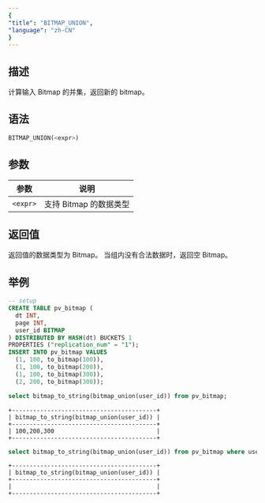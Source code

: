 ```yaml
---
{
"title": "BITMAP_UNION",
"language": "zh-CN"
}
---
```


## 描述

计算输入 Bitmap 的并集，返回新的 bitmap。

## 语法

```sql
BITMAP_UNION(<expr>)
```

## 参数

| 参数 | 说明 |
| -- | -- |
| `<expr>` | 支持 Bitmap 的数据类型 |

## 返回值

返回值的数据类型为 Bitmap。
当组内没有合法数据时，返回空 Bitmap。

## 举例

```sql
-- setup
CREATE TABLE pv_bitmap (
  dt INT,
  page INT,
  user_id BITMAP
) DISTRIBUTED BY HASH(dt) BUCKETS 1
PROPERTIES ("replication_num" = "1");
INSERT INTO pv_bitmap VALUES
  (1, 100, to_bitmap(100)),
  (1, 100, to_bitmap(200)),
  (1, 100, to_bitmap(300)),
  (2, 200, to_bitmap(300));
```

```sql
select bitmap_to_string(bitmap_union(user_id)) from pv_bitmap;
```

```text
+-----------------------------------------+
| bitmap_to_string(bitmap_union(user_id)) |
+-----------------------------------------+
| 100,200,300                             |
+-----------------------------------------+
```

```sql
select bitmap_to_string(bitmap_union(user_id)) from pv_bitmap where user_id is null;
```

```text
+-----------------------------------------+
| bitmap_to_string(bitmap_union(user_id)) |
+-----------------------------------------+
|                                         |
+-----------------------------------------+
```
